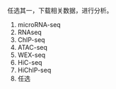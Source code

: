 任选其一，下载相关数据，进行分析。

1. microRNA-seq 
2. RNAseq
3. ChIP-seq
4. ATAC-seq
5. WEX-seq
6. HiC-seq
7. HiChIP-seq
8. 任选
